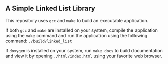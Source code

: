 ## A Simple Linked List Library

This repository uses `gcc` and `make` to build an executable application.

If both `gcc` and `make` are installed on your system, compile the application using the `make` command and run the application using the following command: `./build/linked_list`

If `doxygen` is installed on your system, run `make docs` to build documentation and view it by opening `./html/index.html` using your favorite web browser.
